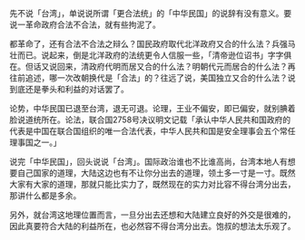 先不说「台湾」，单说说所谓「更合法统」的「中华民国」的说辞有没有意义。要说一革命政府合法不合法，就有些拘泥了。



都革命了，还有合法不合法之辩么？国民政府取代北洋政府又合的什么法？兵强马壮而已。说起来，倒是北洋政府的法统更令人信服一些，「清帝逊位诏书」字字俱在。但话又说回来，清政府代明而居又合的什么法？明朝代元而居合的什么法？再往前追述，哪一次改朝换代是「合法」的？往远了说，美国独立又合的什么法？说到底还是拳头和利益的对话罢了。



论势，中华民国已退至台湾，退无可退。论理，王业不偏安，即已偏安，就别腆着脸说道统所在。论法，联合国2758号决议明文记载「承认中华人民共和国政府的代表是中国在联合国组织的唯一合法代表，中华人民共和国是安全理事会五个常任理事国之一。」



说完「中华民国」，回头说说「台湾」。国际政治谁也不比谁高尚，台湾本地人有想要自己国家的道理，大陆这边也有不让你分出去的道理，领土多一寸是一寸。既然大家有大家的道理，那就只能比实力了，既然现在的实力对比容不得台湾分出去，那讲什么都是多余。



另外，就台湾这地理位置而言，一旦分出去还想和大陆建立良好的外交是很难的，因此真要符合大陆的利益所在，也必然容不得台湾分出去。饱叔的想法太乐观了。